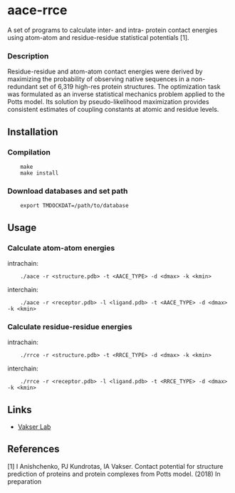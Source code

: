 # aace-rrce

A set of programs to calculate inter- and intra- protein contact energies using 
atom-atom and residue-residue statistical potentials [1].

### Description

Residue-residue and atom-atom contact energies were derived by maximizing the 
probability of observing native sequences in a non-redundant set of 6,319 
high-res protein structures. The optimization task was formulated as an inverse 
statistical mechanics problem applied to the Potts model. Its solution by 
pseudo-likelihood maximization provides consistent estimates of coupling 
constants at atomic and residue levels.


## Installation

### Compilation

        make
        make install

### Download databases and set path

        export TMDOCKDAT=/path/to/database

## Usage

### Calculate atom-atom energies

intrachain:

        ./aace -r <structure.pdb> -t <AACE_TYPE> -d <dmax> -k <kmin>

interchain:

        ./aace -r <receptor.pdb> -l <ligand.pdb> -t <AACE_TYPE> -d <dmax> -k <kmin>

### Calculate residue-residue energies

intrachain:

        ./rrce -r <structure.pdb> -t <RRCE_TYPE> -d <dmax> -k <kmin>

interchain:

        ./rrce -r <receptor.pdb> -l <ligand.pdb> -t <RRCE_TYPE> -d <dmax> -k <kmin>

## Links

* [Vakser Lab](http://vakser.compbio.ku.edu/main/)

## References
[1] I Anishchenko, PJ Kundrotas, IA Vakser. Contact potential for structure prediction 
of proteins and protein complexes from Potts model. (2018) In preparation
